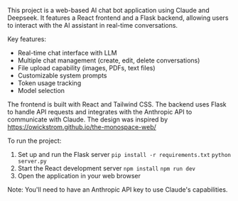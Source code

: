 This project is a web-based AI chat bot application using Claude and Deepseek. It features a React frontend and a Flask backend, allowing users to interact with the AI assistant in real-time conversations.

Key features:

- Real-time chat interface with LLM
- Multiple chat management (create, edit, delete conversations)
- File upload capability (images, PDFs, text files)
- Customizable system prompts
- Token usage tracking
- Model selection

The frontend is built with React and Tailwind CSS. The backend uses Flask to handle API requests and integrates with the Anthropic API to communicate with Claude.
The design was inspired by https://owickstrom.github.io/the-monospace-web/

To run the project:

1. Set up and run the Flask server
   `pip install -r requirements.txt`
   `python server.py`
2. Start the React development server
   `npm install`
   `npm run dev`
3. Open the application in your web browser

Note: You'll need to have an Anthropic API key to use Claude's capabilities.
